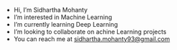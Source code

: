 -  Hi, I’m Sidhartha Mohanty
-  I’m interested in Machine Learning
-  I’m currently learning Deep Learning
-  I’m looking to collaborate on achine Learning projects
-  You can reach me at sidhartha.mohanty93@gmail.com

